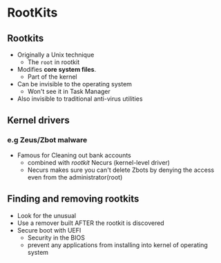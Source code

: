 # RootKits

## Rootkits
- Originally a Unix technique
	- The `root` in rootkit
- Modifies **core system files**.
	- Part of the kernel
- Can be invisible to the operating system
	- Won't see it in Task Manager
- Also invisible to traditional anti-virus utilities

## Kernel drivers
### e.g Zeus/Zbot malware
- Famous for Cleaning out bank accounts
	- combined with *rootkit* Necurs (kernel-level driver)
	- Necurs makes sure you can't delete Zbots by denying the access even from the administrator(root)

## Finding and removing rootkits
- Look for the unusual
- Use a remover built AFTER the rootkit is discovered
- Secure boot with UEFI
	- Security in the BIOS
	- prevent any applications from installing into kernel of operating system
